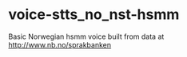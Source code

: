 # voice-stts_no_nst-hsmm
Basic Norwegian hsmm voice built from data at http://www.nb.no/sprakbanken
